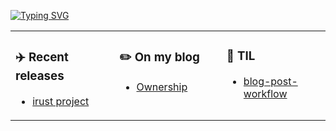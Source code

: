 <!-- typing svg starts -->
[![Typing SVG](https://readme-typing-svg.demolab.com?font=Fira+Code&pause=1000&width=435&lines=perseverance+prevails)](https://git.io/typing-svg)
<!-- typing svg ends -->


<table width="100%"><tr width="100%"><td valign="top" width="33%">

<h3> ✈️ Recent releases </h3>

<!--START_SECTION:activity-->
- [irust project](https://github.com/xavier2code/irust)
<!--END_SECTION:activity-->

</td><td valign="top" width="34%">

<h3> ✏️ On my blog </h3>

<!-- BLOG-POST-LIST:START -->
- [Ownership](https://dev.to/xavier2code/ownership-3o31)
<!-- BLOG-POST-LIST:END -->

</td><td valign="top" width="33%">

<h3> 📡 TIL </h3>


<!-- tils starts -->
- [blog-post-workflow](https://github.com/gautamkrishnar/blog-post-workflow)

<!-- tils ends -->

</td></tr></table>

<br/>
<!--START_SECTION:waka-->
<!--END_SECTION:waka-->
